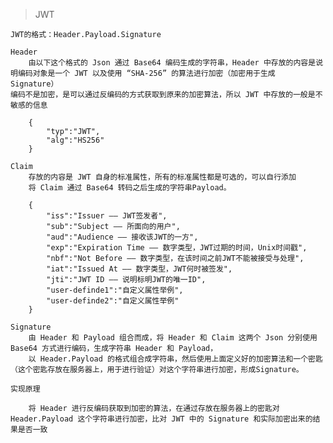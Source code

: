 > JWT

    JWT的格式：Header.Payload.Signature
     
    Header 
        由以下这个格式的 Json 通过 Base64 编码生成的字符串，Header 中存放的内容是说明编码对象是一个 JWT 以及使用 “SHA-256” 的算法进行加密（加密用于生成 Signature）
    编码不是加密，是可以通过反编码的方式获取到原来的加密算法，所以 JWT 中存放的一般是不敏感的信息
       
        { 
            "typ":"JWT", 
            "alg":"HS256" 
        } 
    
    Claim 
        存放的内容是 JWT 自身的标准属性，所有的标准属性都是可选的，可以自行添加
        将 Claim 通过 Base64 转码之后生成的字符串Payload。
        
        { 
            "iss":"Issuer —— JWT签发者", 
            "sub":"Subject —— 所面向的用户", 
            "aud":"Audience —— 接收该JWT的一方", 
            "exp":"Expiration Time —— 数字类型，JWT过期的时间，Unix时间戳", 
            "nbf":"Not Before —— 数字类型，在该时间之前JWT不能被接受与处理", 
            "iat":"Issued At —— 数字类型，JWT何时被签发", 
            "jti":"JWT ID —— 说明标明JWT的唯一ID", 
            "user-definde1":"自定义属性举例", 
            "user-definde2":"自定义属性举例" 
        }
        
    Signature
        由 Header 和 Payload 组合而成，将 Header 和 Claim 这两个 Json 分别使用 Base64 方式进行编码，生成字符串 Header 和 Payload，
        以 Header.Payload 的格式组合成字符串，然后使用上面定义好的加密算法和一个密匙（这个密匙存放在服务器上，用于进行验证）对这个字符串进行加密，形成Signature。
        
    实现原理
    
        将 Header 进行反编码获取到加密的算法，在通过存放在服务器上的密匙对 Header.Payload 这个字符串进行加密，比对 JWT 中的 Signature 和实际加密出来的结果是否一致
        